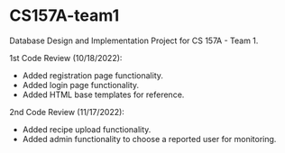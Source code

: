 # CS157A-team1
Database Design and Implementation Project for CS 157A - Team 1.

1st Code Review (10/18/2022):  
  - Added registration page functionality.
  - Added login page functionality.
  - Added HTML base templates for reference.

2nd Code Review (11/17/2022):
  - Added recipe upload functionality.
  - Added admin functionality to choose a reported user for monitoring.
